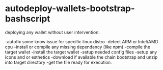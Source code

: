 # autodeploy-wallets-bootstrap-bashscript

deploying any wallet without user intervention:

-autofix some know issue for specific linux distro
-detect ARM or Intel/AMD cpu
-install or compile any missing dependancy (like npm)
-compile the target wallet
-install the target wallet
-setup needed config files
-setup any icons and or esthetics
-download if available the chain bootstrap and unzip into target directory
-get the file ready for execution.
